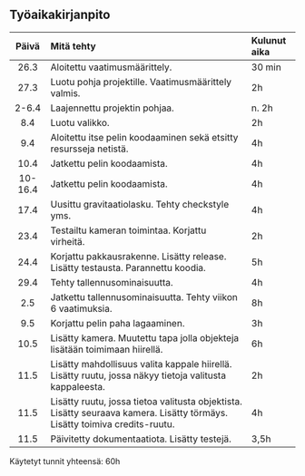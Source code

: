 ## Työaikakirjanpito

| Päivä | Mitä tehty | Kulunut aika |
| :----:|:-----| :-----|
| 26.3 | Aloitettu vaatimusmäärittely. | 30 min |
| 27.3 | Luotu pohja projektille. Vaatimusmäärittely valmis. | 2h |
| 2-6.4 | Laajennettu projektin pohjaa. | n. 2h |
| 8.4 | Luotu valikko. | 2h |
| 9.4 | Aloitettu itse pelin koodaaminen sekä etsitty resursseja netistä. | 4h |
| 10.4 | Jatkettu pelin koodaamista. | 4h |
| 10-16.4 | Jatkettu pelin koodaamista. | 4h |
| 17.4 | Uusittu gravitaatiolasku. Tehty checkstyle yms. | 4h |
| 23.4 | Testailtu kameran toimintaa. Korjattu virheitä. | 2h |
| 24.4 | Korjattu pakkausrakenne. Lisätty release. Lisätty testausta. Parannettu koodia. | 5h |
| 29.4 | Tehty tallennusominaisuutta. | 4h |
| 2.5 | Jatkettu tallennusominaisuutta. Tehty viikon 6 vaatimuksia. | 8h |
| 9.5 | Korjattu pelin paha lagaaminen. | 3h |
| 10.5 | Lisätty kamera. Muutettu tapa jolla objekteja lisätään toimimaan hiirellä. | 6h |
| 11.5 | Lisätty mahdollisuus valita kappale hiirellä. Lisätty ruutu, jossa näkyy tietoja valitusta kappaleesta. | 2h |
| 11.5 | Lisätty ruutu, jossa tietoa valitusta objektista. Lisätty seuraava kamera. Lisätty törmäys. Lisätty toimiva credits-ruutu. | 4h |
|11.5 | Päivitetty dokumentaatiota. Lisätty testejä. | 3,5h |

Käytetyt tunnit yhteensä: 60h

